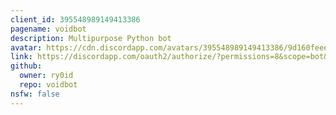 ```yaml
---
client_id: 395548989149413386
pagename: voidbot
description: Multipurpose Python bot
avatar: https://cdn.discordapp.com/avatars/395548989149413386/9d160feee6f342fcbf96dc05e3fb7c28.png
link: https://discordapp.com/oauth2/authorize/?permissions=8&scope=bot&client_id=395548989149413386
github:
  owner: ry0id
  repo: voidbot
nsfw: false
---
```

